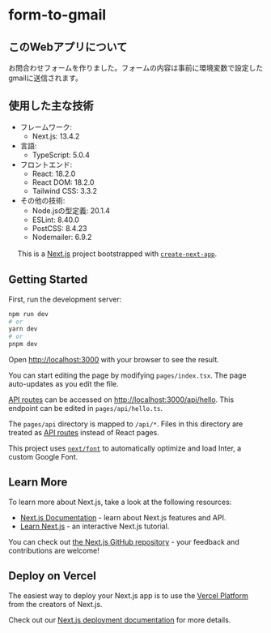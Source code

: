 # form-to-gmail

## このWebアプリについて
お問合わせフォームを作りました。フォームの内容は事前に環境変数で設定したgmailに送信されます。

## 使用した主な技術

- フレームワーク:
  - Next.js: 13.4.2
- 言語:
  - TypeScript: 5.0.4
- フロントエンド:
  - React: 18.2.0
  - React DOM: 18.2.0
  - Tailwind CSS: 3.3.2
- その他の技術:
  - Node.jsの型定義: 20.1.4
  - ESLint: 8.40.0
  - PostCSS: 8.4.23
  - Nodemailer: 6.9.2

　
This is a [Next.js](https://nextjs.org/) project bootstrapped with [`create-next-app`](https://github.com/vercel/next.js/tree/canary/packages/create-next-app).

## Getting Started

First, run the development server:

```bash
npm run dev
# or
yarn dev
# or
pnpm dev
```

Open [http://localhost:3000](http://localhost:3000) with your browser to see the result.

You can start editing the page by modifying `pages/index.tsx`. The page auto-updates as you edit the file.

[API routes](https://nextjs.org/docs/api-routes/introduction) can be accessed on [http://localhost:3000/api/hello](http://localhost:3000/api/hello). This endpoint can be edited in `pages/api/hello.ts`.

The `pages/api` directory is mapped to `/api/*`. Files in this directory are treated as [API routes](https://nextjs.org/docs/api-routes/introduction) instead of React pages.

This project uses [`next/font`](https://nextjs.org/docs/basic-features/font-optimization) to automatically optimize and load Inter, a custom Google Font.

## Learn More

To learn more about Next.js, take a look at the following resources:

- [Next.js Documentation](https://nextjs.org/docs) - learn about Next.js features and API.
- [Learn Next.js](https://nextjs.org/learn) - an interactive Next.js tutorial.

You can check out [the Next.js GitHub repository](https://github.com/vercel/next.js/) - your feedback and contributions are welcome!

## Deploy on Vercel

The easiest way to deploy your Next.js app is to use the [Vercel Platform](https://vercel.com/new?utm_medium=default-template&filter=next.js&utm_source=create-next-app&utm_campaign=create-next-app-readme) from the creators of Next.js.

Check out our [Next.js deployment documentation](https://nextjs.org/docs/deployment) for more details.
